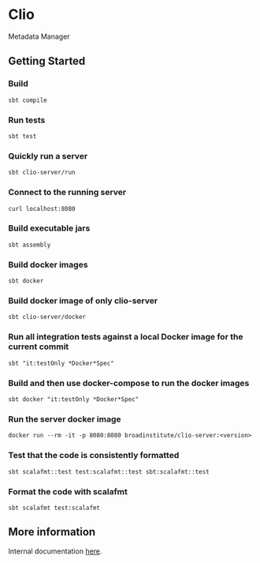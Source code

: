 # Clio

Metadata Manager

## Getting Started

### Build

`sbt compile`

### Run tests

`sbt test`

### Quickly run a server

`sbt clio-server/run`

### Connect to the running server

`curl localhost:8080`

### Build executable jars

`sbt assembly`

### Build docker images

`sbt docker`

### Build docker image of only clio-server

`sbt clio-server/docker`

### Run all integration tests against a local Docker image for the current commit

`sbt "it:testOnly *Docker*Spec"`

### Build and then use docker-compose to run the docker images

`sbt docker "it:testOnly *Docker*Spec"`

### Run the server docker image

`docker run --rm -it -p 8080:8080 broadinstitute/clio-server:<version>`

### Test that the code is consistently formatted

`sbt scalafmt::test test:scalafmt::test sbt:scalafmt::test`

### Format the code with scalafmt

`sbt scalafmt test:scalafmt`

## More information

Internal documentation [here](https://broadinstitute.atlassian.net/wiki/pages/viewpage.action?pageId=114531509).
